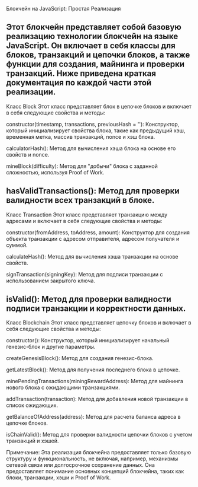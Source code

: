 Блокчейн на JavaScript: Простая Реализация

Этот блокчейн представляет собой базовую реализацию технологии блокчейн на языке JavaScript. Он включает в себя классы для блоков, транзакций и цепочки блоков, а также функции для создания, майнинга и проверки транзакций. Ниже приведена краткая документация по каждой части этой реализации.
-----------------------------------
Класс Block
Этот класс представляет блок в цепочке блоков и включает в себя следующие свойства и методы:

constructor(timestamp, transactions, previousHash = ''): 
Конструктор, который инициализирует свойства блока, такие как предыдущий хэш, временная метка, массив транзакций, nonce и хэш блока.

calculatorHash(): 
Метод для вычисления хэша блока на основе его свойств и nonce.

mineBlock(difficulty): 
Метод для "добычи" блока с заданной сложностью, используя Proof of Work.

hasValidTransactions(): 
Метод для проверки валидности всех транзакций в блоке.
-----------------------------------
Класс Transaction 
Этот класс представляет транзакцию между адресами и включает в себя следующие свойства и методы:

constructor(fromAddress, toAddress, amount): 
Конструктор для создания объекта транзакции с адресом отправителя, адресом получателя и суммой.

calculateHash(): 
Метод для вычисления хэша транзакции на основе свойств.

signTransaction(signingKey): 
Метод для подписи транзакции с использованием закрытого ключа.

isValid(): 
Метод для проверки валидности подписи транзакции и корректности данных.
-----------------------------------
Класс Blockchain 
Этот класс представляет цепочку блоков и включает в себя следующие свойства и методы:

constructor(): 
Конструктор, который инициализирует начальный генезис-блок и другие параметры.

createGenesisBlock(): 
Метод для создания генезис-блока.

getLatestBlock(): 
Метод для получения последнего блока в цепочке.

minePendingTransactions(miningRewardAddress): 
Метод для майнинга нового блока с ожидающими транзакциями.

addTransaction(transaction): 
Метод для добавления новой транзакции в список ожидающих.

getBalanceOfAddress(address): 
Метод для расчета баланса адреса в цепочке блоков.

isChainValid(): 
Метод для проверки валидности цепочки блоков с учетом транзакций и хэшей.


Примечание: Эта реализация блокчейна предоставляет только базовую структуру и функциональность, не включая, например, механизмы сетевой связи или долгосрочное сохранение данных. Она предоставляет понимание основных концепций блокчейна, таких как блоки, транзакции, хэши и Proof of Work.
